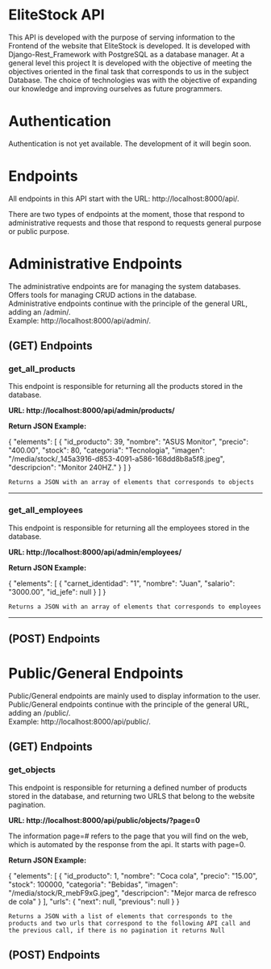 # EliteStock API 
This API is developed with the purpose of serving information to the Frontend of the website that EliteStock is developed.
It is developed with Django-Rest_Framework with PostgreSQL as a database manager. At a general level this project
It is developed with the objective of meeting the objectives oriented in the final task that corresponds to us in the subject
Database. The choice of technologies was with the objective of expanding our knowledge and improving ourselves as
future programmers.

# Authentication
Authentication is not yet available. The development of it will begin soon.

# Endpoints
All endpoints in this API start with the URL: http://localhost:8000/api/.

There are two types of endpoints at the moment, those that respond to administrative requests and those that respond to requests
general purpose or public purpose.

# Administrative Endpoints
The administrative endpoints are for managing the system databases. Offers tools for managing
CRUD actions in the database. <br/>
Administrative endpoints continue with the principle of the general URL, adding an /admin/.<br/>
Example: http://localhost:8000/api/admin/.

## (GET) Endpoints
### get_all_products
This endpoint is responsible for returning all the products stored in the database.

<strong>URL: http://localhost:8000/api/admin/products/</strong>

<strong>Return JSON Example: </strong>

{
    "elements": [
        {
            "id_producto": 39,
            "nombre": "ASUS Monitor",
            "precio": "400.00",
            "stock": 80,
            "categoria": "Tecnologia",
            "imagen": "/media/stock/_145a3916-d853-4091-a586-168dd8b8a5f8.jpeg",
            "descripcion": "Monitor 240HZ."
        }
    ]
}

`Returns a JSON with an array of elements that corresponds to objects`

<hr/>

### get_all_employees
This endpoint is responsible for returning all the employees stored in the database.

<strong>URL: http://localhost:8000/api/admin/employees/</strong>

<strong>Return JSON Example: </strong>

{
    "elements": [
        {
            "carnet_identidad": "1",
            "nombre": "Juan",
            "salario": "3000.00",
            "id_jefe": null
        }
    ]
}

`Returns a JSON with an array of elements that corresponds to employees`

<hr/>

## (POST) Endpoints
###

# Public/General Endpoints
Public/General endpoints are mainly used to display information to the user.<br/>
Public/General endpoints continue with the principle of the general URL, adding an /public/.<br/>
Example: http://localhost:8000/api/public/.

## (GET) Endpoints
### get_objects
This endpoint is responsible for returning a defined number of products stored in the database, and returning 
two URLS that belong to the website pagination.

<strong>URL: http://localhost:8000/api/public/objects/?page=0</strong><br/>

The information page=# refers to the page that you will find on the web, which is automated by the response
from the api. It starts with page=0.

<strong>Return JSON Example: </strong>

{
    "elements": [
        {
            "id_producto": 1,
            "nombre": "Coca cola",
            "precio": "15.00",
            "stock": 100000,
            "categoria": "Bebidas",
            "imagen": "/media/stock/R_mebF9xG.jpeg",
            "descripcion": "Mejor marca de refresco de cola"
        }
    ],
    "urls": {
        "next": null,
        "previous": null
    }
}

`Returns a JSON with a list of elements that corresponds to the products and two urls that correspond to the following
API call and the previous call, if there is no pagination it returns Null`



## (POST) Endpoints
###